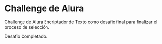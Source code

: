<h1> Challenge de Alura</h1>
Challenge de Alura Encriptador de Texto como desafio final para finalizar el proceso de selección.

Desafio Completado.
